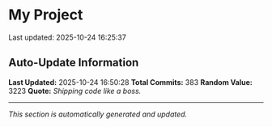 # My Project


Last updated: 2025-10-24 16:25:37






































































































































































































































































































































































































































































































































































































































































































































































































## Auto-Update Information

**Last Updated:** 2025-10-24 16:50:28
**Total Commits:** 383
**Random Value:** 3223
**Quote:** _Shipping code like a boss._

---
_This section is automatically generated and updated._